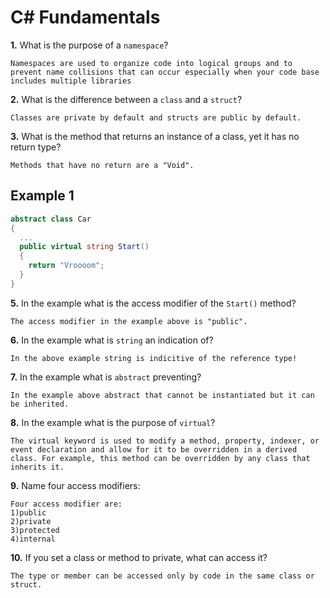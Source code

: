 # C# Fundamentals


**1.** What is the purpose of a `namespace`?
<!-- enter you answer in the space below -->
```
Namespaces are used to organize code into logical groups and to prevent name collisions that can occur especially when your code base includes multiple libraries

```
**2.** What is the difference between a `class` and a `struct`?
<!-- enter you answer in the space below -->
```
Classes are private by default and structs are public by default. 

```
**3.** What is the method that returns an instance of a class, yet it has no return type?
<!-- enter you answer in the space below -->
```
Methods that have no return are a "Void". 

```
## Example 1
```c#
abstract class Car
{
  ...
  public virtual string Start()
  {
    return "Vroooom";
  }
}
```
**5.** In the example what is the access modifier of the `Start()` method?
<!-- enter you answer in the space below -->
```
The access modifier in the example above is "public".

```
**6.** In the example what is `string` an indication of?
<!-- enter you answer in the space below -->
```
In the above example string is indicitive of the reference type!

```
**7.** In the example what is `abstract` preventing?
<!-- enter you answer in the space below -->
```
In the example above abstract that cannot be instantiated but it can be inherited. 

```
**8.** In the example what is the purpose of `virtual`?
<!-- enter you answer in the space below -->
```
The virtual keyword is used to modify a method, property, indexer, or event declaration and allow for it to be overridden in a derived class. For example, this method can be overridden by any class that inherits it.

```
**9.** Name four access modifiers:
<!-- enter you answer in the space below -->
```
Four access modifier are:
1)public 
2)private 
3)protected 
4)internal 

```
**10.** If you set a class or method to private, what can access it?
<!-- enter you answer in the space below -->
```
The type or member can be accessed only by code in the same class or struct.

```